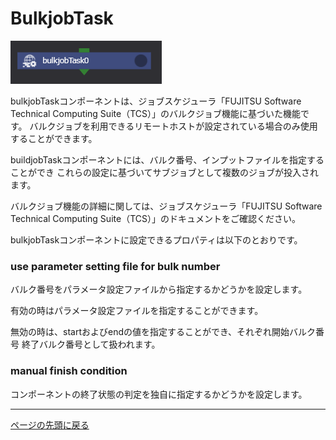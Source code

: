 # BulkjobTask

![img](./img/bulkjobTask.png)

bulkjobTaskコンポーネントは、ジョブスケジューラ「FUJITSU Software Technical Computing Suite（TCS）」のバルクジョブ機能に基づいた機能です。
バルクジョブを利用できるリモートホストが設定されている場合のみ使用することができます。

buildjobTaskコンポーネントには、バルク番号、インプットファイルを指定することができ
これらの設定に基づいてサブジョブとして複数のジョブが投入されます。

バルクジョブ機能の詳細に関しては、ジョブスケジューラ「FUJITSU Software Technical Computing Suite（TCS）」のドキュメントをご確認ください。

bulkjobTaskコンポーネントに設定できるプロパティは以下のとおりです。

### use parameter setting file for bulk number
バルク番号をパラメータ設定ファイルから指定するかどうかを設定します。

有効の時はパラメータ設定ファイルを指定することができます。

無効の時は、startおよびendの値を指定することができ、それぞれ開始バルク番号
終了バルク番号として扱われます。

### manual finish condition
コンポーネントの終了状態の判定を独自に指定するかどうかを設定します。

--------
[ページの先頭に戻る](#コンポーネントの詳細)
